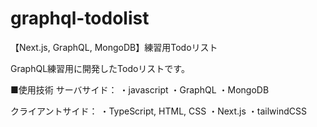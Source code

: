 # graphql-todolist
【Next.js, GraphQL, MongoDB】練習用Todoリスト

GraphQL練習用に開発したTodoリストです。

■使用技術
サーバサイド：
・javascript
・GraphQL
・MongoDB

クライアントサイド：
・TypeScript, HTML, CSS
・Next.js
・tailwindCSS

